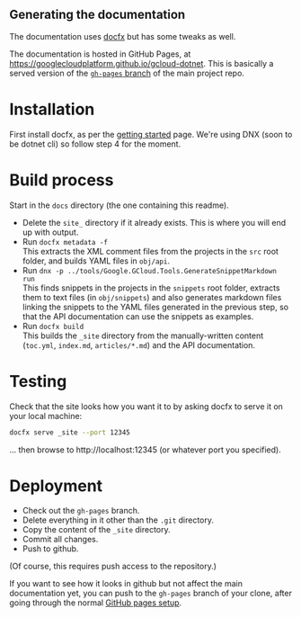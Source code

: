 ## Generating the documentation

The documentation uses [docfx](https://github.com/dotnet/docfx) but
has some tweaks as well.

The documentation is hosted in GitHub Pages, at
https://googlecloudplatform.github.io/gcloud-dotnet. This is
basically a served version of the
[`gh-pages` branch](https://github.com/GoogleCloudPlatform/gcloud-dotnet/tree/gh-pages)
of the main project repo.

# Installation

First install docfx, as per the
[getting started](http://dotnet.github.io/docfx/tutorial/docfx_getting_started.html)
page. We're using DNX (soon to be dotnet cli) so follow step 4 for
the moment.

# Build process

Start in the `docs` directory (the one containing this readme).

- Delete the `site_` directory if it already exists. This is where
  you will end up with output.
- Run `docfx metadata -f`   
  This extracts the XML comment files from
  the projects in the `src` root folder, and builds YAML files in
  `obj/api`.
- Run `dnx -p ../tools/Google.GCloud.Tools.GenerateSnippetMarkdown
run`  
  This finds snippets in the projects in the `snippets` root folder,
  extracts them to text files (in `obj/snippets`) and also generates
  markdown files linking the snippets to the YAML files generated in
  the previous step, so that the API documentation can use the
  snippets as examples.
- Run `docfx build`  
  This builds the `_site` directory from the manually-written content
  (`toc.yml`, `index.md`, `articles/*.md`) and the API documentation.

# Testing

Check that the site looks how you want it to by asking docfx to
serve it on your local machine:

```sh
docfx serve _site --port 12345
```

... then browse to http://localhost:12345 (or whatever port you
specified).

# Deployment

- Check out the `gh-pages` branch.
- Delete everything in it other than the `.git` directory.
- Copy the content of the `_site` directory.
- Commit all changes.
- Push to github.

(Of course, this requires push access to the repository.)

If you want to see how it looks in github but not affect the main
documentation yet, you can push to the `gh-pages` branch of your
clone, after going through the normal
[GitHub pages setup](https://pages.github.com/).
